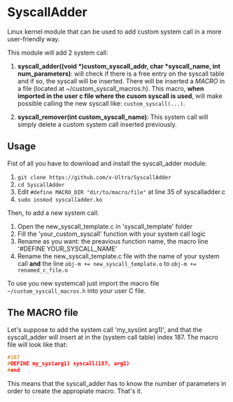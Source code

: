 # SyscallAdder

Linux kernel module that can be used to add custom system call in a more user-friendly way.

This module will add 2 system call:

1. **syscall_adder((void \*)custom\_syscall\_addr, char \*syscall\_name, int num\_parameters)**: will check if there is a free entry on the syscall table and if so, the syscall will be inserted. There will be inserted a _MACRO_ in a file (located at \~/custom_syscall_macros.h). This macro, **when imported in the user c file where the cusom syscall is used**, will make possible calling the new syscall like: `custom_syscall(...)`.

2. **syscall_remover(int custom_syscall_name)**: This system call will simply delete a custom system call inserted previously.

## Usage

Fist of all you have to download and install the syscall_adder module:
1. `git clone https://github.com/x-Ultra/SyscallAdder`
2. `cd SyscallAdder`
3. Edit `#define MACRO_DIR "dir/to/macro/file"` at line 35 of syscalladder.c
4. `sudo insmod syscalladder.ko`

Then, to add a new system call:

1. Open the new_syscall_template.c in 'syscall_template' folder
2. Fill the 'your_custom_syscall' function with your system call logic
3. Rename as you want: the preavious function name, the macro line '#DEFINE YOUR_SYSCALL_NAME'
4. Rename the new_syscall_template.c file with the name of your system call **and** the line `obj-m += new_syscall_template.o` to `obj-m += renamed_c_file.o`

To use you new systemcall just import the macro file `~/custom_syscall_macros.h` into your user C file.

## The MACRO file

Let's suppose to add the system call 'my_sys(int arg1)', and that the syscall\_adder will insert at in the (system call table) index 187.
The macro file will look like that:

```C
#187
#DEFINE my_sys(arg1) syscall(187, arg1)
#end
```

This means that the syscall\_adder has to know the number of parameters in order to create the appropiate macro. That's it.